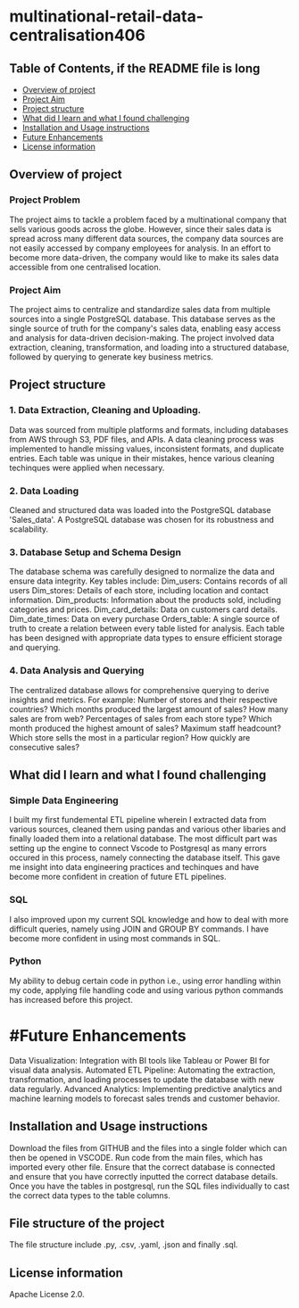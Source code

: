 # multinational-retail-data-centralisation406
## Table of Contents, if the README file is long

- [Overview of project](#overview)
- [Project Aim](#project-structure)
- [Project structure](#project-structure)
- [What did I learn and what I found challenging](#challenge)
- [Installation and Usage instructions](#installation)
- [Future Enhancements](#future-enhancements)
- [License information](#license)



## Overview of project

### Project Problem
The project aims to tackle a problem faced by a multinational company that sells various goods across the globe. However, since their sales data is spread across many different data sources, the company data sources are not easily accessed by company employees for analysis. In an effort to become more data-driven, the company would like to make its sales data accessible from one centralised location. 

### Project Aim
 The project aims to centralize and standardize sales data from multiple sources into a single PostgreSQL database. This database serves as the single source of truth for the company's sales data, enabling easy access and analysis for data-driven decision-making. The project involved data extraction, cleaning, transformation, and loading into a structured database, followed by querying to generate key business metrics.

## Project structure

### 1. Data Extraction, Cleaning and Uploading. 
Data was sourced from multiple platforms and formats, including databases from AWS through S3, PDF files, and APIs.
A data cleaning process was implemented to handle missing values, inconsistent formats, and duplicate entries. Each table was unique in their mistakes, hence various cleaning techinques were applied when necessary.

### 2. Data Loading
Cleaned and structured data was loaded into the PostgreSQL  database 'Sales_data'. A PostgreSQL database was chosen for its robustness and scalability.

### 3. Database Setup and Schema Design
The database schema was carefully designed to normalize the data and ensure data integrity. Key tables include:
Dim_users: Contains records of all users
Dim_stores: Details of each store, including location and contact information.
Dim_products: Information about the products sold, including categories and prices.
Dim_card_details: Data on customers card details. 
Dim_date_times: Data on every purchase
Orders_table: A single source of truth to create a relation between every table listed for analysis. 
Each table has been designed with appropriate data types to ensure efficient storage and querying.

### 4. Data Analysis and Querying
The centralized database allows for comprehensive querying to derive insights and metrics. For example:
Number of stores and their respective countries?
Which months produced the largest amount of sales?
How many sales are from web?
Percentages of sales from each store type?
Which month produced the highest amount of sales?
Maximum staff headcount?
Which store sells the most in a particular region?
How quickly are consecutive sales?

## What did I learn and what I found challenging

### Simple Data Engineering
I built my first fundemental ETL pipeline wherein I extracted data from various sources, cleaned them using pandas and various other libaries and finally loaded them into a relational database. The most difficult part was setting up the engine to connect Vscode to Postgresql as many errors occured in this process, namely connecting the database itself. This gave me insight into data engineering practices and techinques and have become more confident in creation of future ETL pipelines.

### SQL

I also improved upon my current SQL knowledge and how to deal with more difficult queries, namely using JOIN and GROUP BY commands. I have become more confident in using most commands in SQL. 

### Python

My ability to debug certain code in python i.e., using error handling within my code, applying file handling code and using various python commands has increased before this project.

# #Future Enhancements
Data Visualization: Integration with BI tools like Tableau or Power BI for visual data analysis.
Automated ETL Pipeline: Automating the extraction, transformation, and loading processes to update the database with new data regularly.
Advanced Analytics: Implementing predictive analytics and machine learning models to forecast sales trends and customer behavior.

## Installation and Usage instructions

Download the files from GITHUB and the files into a single folder which can then be opened in VSCODE. 
Run code from the main files, which has imported every other file. 
Ensure that the correct database is connected and ensure that you have correctly inputted the correct database details. 
Once you have the tables in postgresql, run the SQL files individually to cast the correct data types to the table columns. 

## File structure of the project
The file structure include .py, .csv, .yaml, .json and finally .sql. 

## License information

Apache License 2.0.

